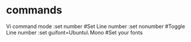 # commands

Vi command mode
:set number  #Set Line number
:set nonumber #Toggle Line number
:set guifont=Ubuntu\ Mono #Set your fonts

